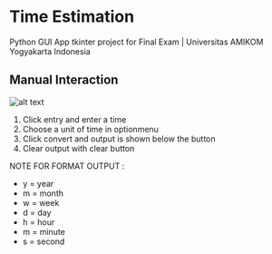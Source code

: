 # Time Estimation
Python GUI App tkinter project for Final Exam
| Universitas AMIKOM Yogyakarta Indonesia

Manual Interaction
------------------
![alt text](https://github.com/administrator2992/timeestimation/blob/main/img/image.png?raw=true)

1. Click entry and enter a time
2. Choose a unit of time in optionmenu
3. Click convert and output is shown below the button
4. Clear output with clear button

NOTE FOR FORMAT OUTPUT :
- y = year 
- m = month
- w = week
- d = day
- h = hour
- m = minute
- s = second
